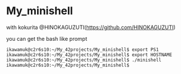 # My_minishell
with kokurita @HINOKAGUZUTI(https://github.com/HINOKAGUZUTI)

you can get the bash like prompt
```
ikawamuk@c2r6s10:~/My_42projects/My_minishell$ export PS1
ikawamuk@c2r6s10:~/My_42projects/My_minishell$ export HOSTNAME
ikawamuk@c2r6s10:~/My_42projects/My_minishell$ ./minishell 
ikawamuk@c2r6s10:~/My_42projects/My_minishell$ 
```
